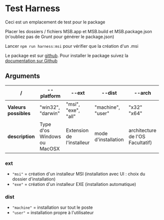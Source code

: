# Test Harness
Ceci est un emplacement de test pour le package

Placer les dossiers / fichiers MSB.app et MSB.build et MSB.package.json (n'oubliez pas de Grunt pour générer le package.json)

Lancer `npm run harness:msi` pour vérifier que la création d'un .msi

Le package est sur [github](https://github.com/swl-sante/electron-wix-msi/packages).
Pour installer le package suivez la [documentation sur Github](https://help.github.com/en/github/managing-packages-with-github-packages/configuring-npm-for-use-with-github-packages#installing-a-package) 

## Arguments

| /                     | --platform                  | --ext                     | --dist              | --arch                           |
|-----------------------|-----------------------------|---------------------------|---------------------|----------------------------------|
| **Valeurs possibles** | "win32", "darwin"           | "msi", "exe", "all"       | "machine", "user"   | "x32" "x64"                      |
| **description**       | Type d'os Windows ou MacOSX | Extension de l'installeur | mode d'installation | architecture de l'OS Facultatif) |

### ext

* `"msi"` = création d'un installeur MSI (installation avec UI : choix du dossier d'installation)
* `"exe"` = création d'un installeur EXE (installation automatique)

### dist

* `"machine"` = installation sur tout le poste
* `"user"` = installation propre à l'utilisateur

